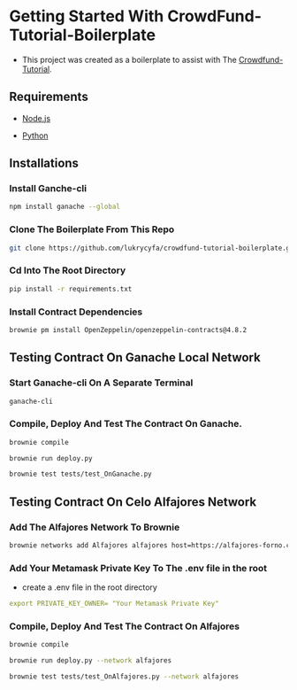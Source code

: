 # Getting Started With CrowdFund-Tutorial-Boilerplate

- This project was created as a boilerplate to assist with The [Crowdfund-Tutorial](http://place-link-here).

## Requirements

- [Node.js](https://nodejs.org/en/download)

- [Python](https://www.python.org/downloads/)

## Installations

### Install Ganche-cli

```bash
npm install ganache --global
```
### Clone The Boilerplate From This Repo

```bash
git clone https://github.com/lukrycyfa/crowdfund-tutorial-boilerplate.git
```
### Cd Into The Root Directory

```bash
pip install -r requirements.txt
```
### Install Contract Dependencies

```bash
brownie pm install OpenZeppelin/openzeppelin-contracts@4.8.2
```
## Testing Contract On Ganache Local Network

### Start Ganache-cli On A Separate Terminal

```bash
ganache-cli
```
### Compile, Deploy And Test The Contract On Ganache.

```bash
brownie compile
```
```bash
brownie run deploy.py
```
```bash
brownie test tests/test_OnGanache.py
```


## Testing Contract On Celo Alfajores Network

### Add The Alfajores Network To Brownie

```bash
brownie networks add Alfajores alfajores host=https://alfajores-forno.celo-testnet.org chainid=44787 explorer=https://alfajores-blockscout.celo-testnet.org
```

### Add Your Metamask Private Key To The .env file in the root
- create a .env file in the root directory 

```yaml
export PRIVATE_KEY_OWNER= "Your Metamask Private Key"
```
### Compile, Deploy And Test The Contract On Alfajores

```bash
brownie compile
```
```bash
brownie run deploy.py --network alfajores
```
```bash
brownie test tests/test_OnAlfajores.py --network alfajores
```
